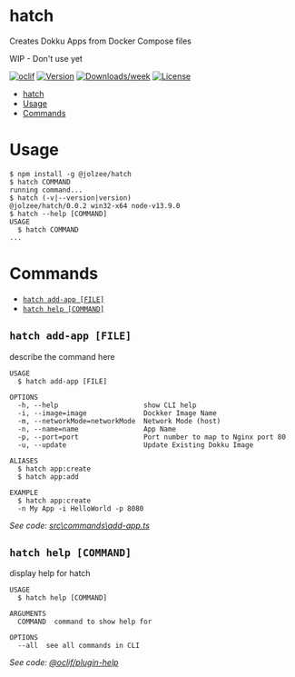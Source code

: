 # hatch

Creates Dokku Apps from Docker Compose files

WIP - Don't use yet

[![oclif](https://img.shields.io/badge/cli-oclif-brightgreen.svg)](https://oclif.io)
[![Version](https://img.shields.io/npm/v/hatch.svg)](https://npmjs.org/package/hatch)
[![Downloads/week](https://img.shields.io/npm/dw/hatch.svg)](https://npmjs.org/package/hatch)
[![License](https://img.shields.io/npm/l/hatch.svg)](https://github.com/jolzee/hatch/blob/master/package.json)

<!-- toc -->
* [hatch](#hatch)
* [Usage](#usage)
* [Commands](#commands)
<!-- tocstop -->

# Usage

<!-- usage -->
```sh-session
$ npm install -g @jolzee/hatch
$ hatch COMMAND
running command...
$ hatch (-v|--version|version)
@jolzee/hatch/0.0.2 win32-x64 node-v13.9.0
$ hatch --help [COMMAND]
USAGE
  $ hatch COMMAND
...
```
<!-- usagestop -->

# Commands

<!-- commands -->
* [`hatch add-app [FILE]`](#hatch-add-app-file)
* [`hatch help [COMMAND]`](#hatch-help-command)

## `hatch add-app [FILE]`

describe the command here

```
USAGE
  $ hatch add-app [FILE]

OPTIONS
  -h, --help                     show CLI help
  -i, --image=image              Dockker Image Name
  -m, --networkMode=networkMode  Network Mode (host)
  -n, --name=name                App Name
  -p, --port=port                Port number to map to Nginx port 80
  -u, --update                   Update Existing Dokku Image

ALIASES
  $ hatch app:create
  $ hatch app:add

EXAMPLE
  $ hatch app:create
  -n My App -i HelloWorld -p 8080
```

_See code: [src\commands\add-app.ts](https://github.com/jolzee/hatch/blob/v0.0.2/src\commands\add-app.ts)_

## `hatch help [COMMAND]`

display help for hatch

```
USAGE
  $ hatch help [COMMAND]

ARGUMENTS
  COMMAND  command to show help for

OPTIONS
  --all  see all commands in CLI
```

_See code: [@oclif/plugin-help](https://github.com/oclif/plugin-help/blob/v2.2.3/src\commands\help.ts)_
<!-- commandsstop -->
